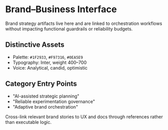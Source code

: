 # Brand–Business Interface

Brand strategy artifacts live here and are linked to orchestration workflows without impacting functional guardrails or reliability budgets.

## Distinctive Assets
- Palette: `#1F2933`, `#F97316`, `#0EA5E9`
- Typography: Inter, weight 400–700
- Voice: Analytical, candid, optimistic

## Category Entry Points
- "AI-assisted strategic planning"
- "Reliable experimentation governance"
- "Adaptive brand orchestration"

Cross-link relevant brand stories to UX and docs through references rather than executable logic.
